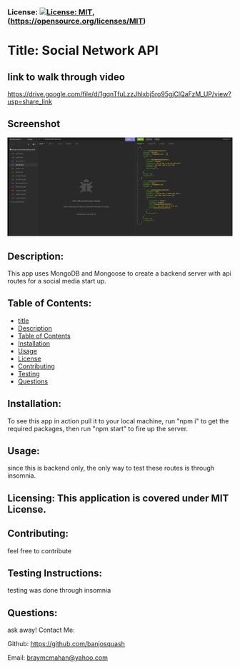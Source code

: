
### License: [![License: MIT](https://img.shields.io/badge/License-MIT-yellow.svg)](https://opensource.org/licenses/MIT), (https://opensource.org/licenses/MIT)

# Title: Social Network API
## link to walk through video
https://drive.google.com/file/d/1gqnTfuLzzJhlxbj5ro95gjClQaFzM_UP/view?usp=share_link

## Screenshot
![](images/2022-11-10.png)


## Description:
This app uses MongoDB and Mongoose to create a backend server with api routes for a social media start up.
## Table of Contents:
* [title](#title)
* [Description](#description)
* [Table of Contents](#table-of-contents)
* [Installation](#installation)
* [Usage](#usage)
* [License](#license)
* [Contributing](#contributing)
* [Testing](#testing)
* [Questions](#questions)
      
## Installation: 
To see this app in action pull it to your local machine, run "npm  i" to get the required packages, then run "npm start" to fire up the server.

## Usage: 
since this is backend only, the only way to test these routes is through insomnia.
## Licensing: This application is covered under MIT License.

## Contributing: 
feel free to contribute
## Testing Instructions: 
testing was done through insomnia
## Questions: 
ask away!
Contact Me:

Github: https://github.com/banjosquash

Email: braymcmahan@yahoo.com
